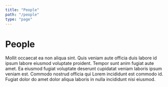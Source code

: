 ```yaml
---
title: "People"
path: "/people"
type: "page"
---
```


# People
Mollit occaecat ea non aliqua sint. Quis veniam aute officia duis labore id ipsum labore eiusmod voluptate proident. Tempor sunt anim fugiat aute amet. Ea eiusmod fugiat voluptate deserunt cupidatat veniam laboris ipsum veniam est. Commodo nostrud officia qui Lorem incididunt est commodo id. Fugiat dolor do amet dolor aliqua laboris in nulla incididunt nisi eiusmod.